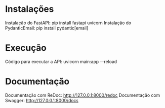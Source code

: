 # Instalações
Instalação do FastAPI: pip install fastapi uvicorn
Instalação do PydanticEmail: pip install pydantic[email]

# Execução
Código para executar a API: uvicorn main:app --reload

# Documentação
Documentação com ReDoc: http://127.0.0.1:8000/redoc
Documentação com Swagger: http://127.0.0.1:8000/docs